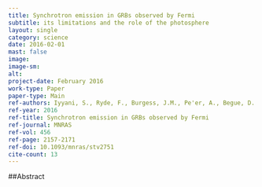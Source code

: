 ```yaml
---
title: Synchrotron emission in GRBs observed by Fermi
subtitle: its limitations and the role of the photosphere
layout: single
category: science
date: 2016-02-01
mast: false
image: 
image-sm: 
alt: 
project-date: February 2016
work-type: Paper
paper-type: Main
ref-authors: Iyyani, S., Ryde, F., Burgess, J.M., Pe'er, A., Begue, D.
ref-year: 2016
ref-title: Synchrotron emission in GRBs observed by Fermi
ref-journal: MNRAS
ref-vol: 456
ref-page: 2157-2171
ref-doi: 10.1093/mnras/stv2751
cite-count: 13
---
```



##Abstract
